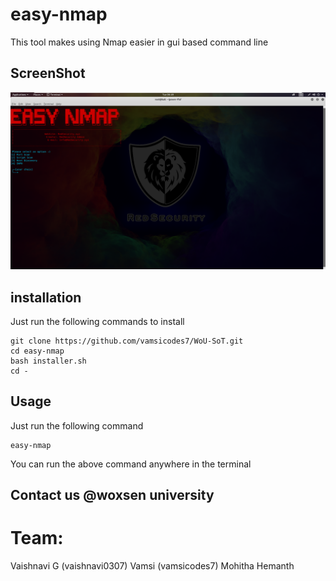  # easy-nmap
This tool makes using Nmap easier in gui based command line 
## ScreenShot
![salam](./screen.png)
## installation
Just run the following commands to install
```
git clone https://github.com/vamsicodes7/WoU-SoT.git
cd easy-nmap
bash installer.sh
cd -
```
## Usage
Just run the following command
```
easy-nmap
```
You can run the above command anywhere in the terminal
## Contact us @woxsen university
# Team:
Vaishnavi G (vaishnavi0307)
Vamsi (vamsicodes7)
Mohitha
Hemanth
